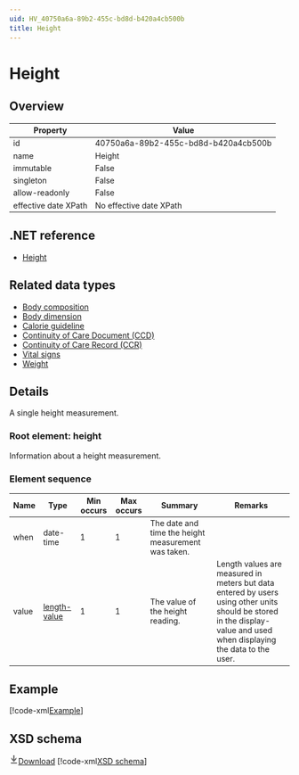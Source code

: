 ```yaml
---
uid: HV_40750a6a-89b2-455c-bd8d-b420a4cb500b
title: Height
---
```


# Height

## Overview

Property|Value
---|---
id|40750a6a-89b2-455c-bd8d-b420a4cb500b
name|Height
immutable|False
singleton|False
allow-readonly|False
effective date XPath|No effective date XPath

## .NET reference
- [Height](https://go.microsoft.com/fwlink/?LinkID=136158)

## Related data types

- [Body composition](xref:HV_18adc276-5144-4e7e-bf6c-e56d8250adf8)
- [Body dimension](xref:HV_dd710b31-2b6f-45bd-9552-253562b9a7c1)
- [Calorie guideline](xref:HV_d3170d30-a41b-4bde-a116-87698c8a001a)
- [Continuity of Care Document (CCD)](xref:HV_9c48a2b8-952c-4f5a-935d-f3292326bf54)
- [Continuity of Care Record (CCR)](xref:HV_1e1ccbfc-a55d-4d91-8940-fa2fbf73c195)
- [Vital signs](xref:HV_73822612-C15F-4B49-9E65-6AF369E55C65)
- [Weight](xref:HV_3d34d87e-7fc1-4153-800f-f56592cb0d17)

## Details
A single height measurement.

<a name='height'></a>

### Root element: height

Information about a height measurement.

### Element sequence

Name|Type|Min occurs|Max occurs|Summary|Remarks
---|---|---|---|---|---
when|date-time|1|1|The date and time the height measurement was taken.|
value|[length-value](xref:HV_3e730686-781f-4616-aa0d-817bba8eb141#length-value)|1|1|The value of the height reading.|Length values are measured in meters but data entered by users using other units should be stored in the display-value and used when displaying the data to the user.

## Example
[!code-xml[Example](sample-xml/40750a6a-89b2-455c-bd8d-b420a4cb500b.xml)]

## XSD schema
[![Download](/healthvault/images/download.png)Download](xsd/height.xsd)
[!code-xml[XSD schema](xsd/height.xsd)]
